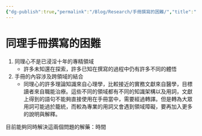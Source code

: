 ```yaml
---
{"dg-publish":true,"permalink":"/Blog/Research/手冊撰寫的困難/","title":"同理手冊撰寫的困難","tags":["blog","manuscript"],"created":"2023-04-17","updated":"2023-04-17T22:07"}
---
```



# 同理手冊撰寫的困難

1. 同理心不是已浸淫十年的專精領域
    - 許多未知還在探索，許多已知在撰寫的過程中仍有許多不同的體悟
2. 手冊的內容涉及跨領域的結合
    - 同理心的許多理論知識來自心理學，比較接近的實務文獻來自醫學，目標讀者來自職能治療。這些不同的領域都有不同的知識架構以及用詞，文獻上得到的語句不能夠直接使用在手冊當中，需要經過轉譯。但是轉為大眾用詞可能過於籠統，而較為專業的用詞又會遇到領域障礙，要再加入更多的說明與解釋。


目前能夠同時解決這兩個問題的解藥：時間
